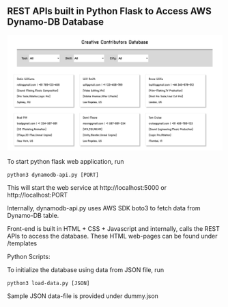 
## 	REST APIs built in Python Flask to Access AWS Dynamo-DB Database

![front-end](images/front-end.png)

To start python flask web application, run 

	python3 dynamodb-api.py [PORT]

This will start the web service at http://localhost:5000 or http://localhost:PORT

Internally, dynamodb-api.py uses AWS SDK boto3 to fetch data from Dynamo-DB table.

Front-end is built in HTML + CSS + Javascript and internally, calls the REST APIs 
to access the database. These HTML web-pages can be found under /templates

Python Scripts:

To initialize the database using data from JSON file, run

	python3 load-data.py [JSON]

Sample JSON data-file is provided under dummy.json
